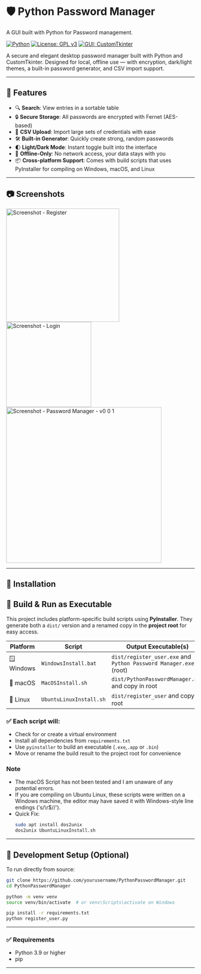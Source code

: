 # 🛡️ Python Password Manager
A GUI built with Python for Password management.

[![Python]([https://img.shields.io/badge/Python-3.9%2B-blue.svg)](https://www.python.org/](https://icon-icons.com/download/127100/SVG/512/))
[![License: GPL v3](https://img.shields.io/badge/License-GPLv3-blue.svg)](https://www.gnu.org/licenses/gpl-3.0.html)
[![GUI: CustomTkinter](https://img.shields.io/badge/GUI-CustomTkinter-lightgrey)](https://github.com/TomSchimansky/CustomTkinter)

A secure and elegant desktop password manager built with Python and CustomTkinter. Designed for local, offline use — with encryption, dark/light themes, a built-in password generator, and CSV import support.

---

## 🚀 Features

- 🔍 **Search**: View entries in a sortable table
- 🔒 **Secure Storage**: All passwords are encrypted with Fernet (AES-based)
- 📁 **CSV Upload**: Import large sets of credentials with ease
- 🛠️ **Built-in Generator**: Quickly create strong, random passwords
- 🌓 **Light/Dark Mode**: Instant toggle built into the interface
- 💾 **Offline-Only**: No network access, your data stays with you
- 📦 **Cross-platform Support**: Comes with build scripts that uses PyInstaller for compiling on Windows, macOS, and Linux

---

## 📷 Screenshots
<img width="302" alt="Screenshot - Register" src="https://github.com/user-attachments/assets/f574045b-794a-41a8-a2ec-209993c181d4" />
<img width="227" alt="Screenshot - Login" src="https://github.com/user-attachments/assets/c9a363a6-0dfd-449c-ad03-a1fae01c4630" />
<img width="415" alt="Screenshot - Password Manager - v0 0 1" src="https://github.com/user-attachments/assets/895711ba-5aaf-460e-9d99-ce9431d3a51e" />


---

## 🧰 Installation
## 🧰 Build & Run as Executable

This project includes platform-specific build scripts using **PyInstaller**. They generate both a `dist/` version and a renamed copy in the **project root** for easy access.

| Platform     | Script                | Output Executable(s)                                               | Run Command                             |
|--------------|------------------------|----------------------------------------------------------------------|------------------------------------------|
| 🪟 Windows    | `WindowsInstall.bat`   | `dist/register_user.exe` and `Python Password Manager.exe` (root)   | `start "" "Python Password Manager.exe"` |
| 🍎 macOS      | `MacOSInstall.sh`      | `dist/PythonPasswordManager.app` and copy in root                   | `open PythonPasswordManager.app`         |
| 🐧 Linux      | `UbuntuLinuxInstall.sh`| `dist/register_user` and copy in root                               | `./Python Password Manager`                        |


### ✅ Each script will:

- Check for or create a virtual environment
- Install all dependencies from `requirements.txt`
- Use `pyinstaller` to build an executable (`.exe`,`.app` or `.bin`)
- Move or rename the build result to the project root for convenience
### Note ###
- The macOS Script has not been tested and I am unaware of any potential errors. 
- If you are compiling on Ubuntu Linux, these scripts were written on a Windows machine, the editor may have saved it with Windows-style line endings ('s/\r$//').
- Quick Fix:
  ```bash
  sudo apt install dos2unix
  dos2unix UbuntuLinuxInstall.sh
  ```

---

## 🧪 Development Setup (Optional)

To run directly from source:

```bash
git clone https://github.com/yourusername/PythonPasswordManager.git
cd PythonPasswordManager

python -m venv venv
source venv/bin/activate  # or venv\Scripts\activate on Windows

pip install -r requirements.txt
python register_user.py
```

---

### ✅ Requirements

- Python 3.9 or higher
- pip

---
